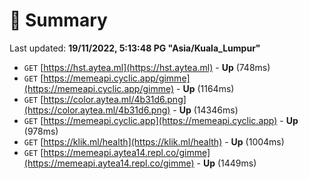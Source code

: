 # 📖 Summary
Last updated: **19/11/2022, 5:13:48 PG "Asia/Kuala_Lumpur"**

- `GET` [https://hst.aytea.ml](https://hst.aytea.ml) - **Up** (748ms)
- `GET` [https://memeapi.cyclic.app/gimme](https://memeapi.cyclic.app/gimme) - **Up** (1164ms)
- `GET` [https://color.aytea.ml/4b31d6.png](https://color.aytea.ml/4b31d6.png) - **Up** (14346ms)
- `GET` [https://memeapi.cyclic.app](https://memeapi.cyclic.app) - **Up** (978ms)
- `GET` [https://klik.ml/health](https://klik.ml/health) - **Up** (1004ms)
- `GET` [https://memeapi.aytea14.repl.co/gimme](https://memeapi.aytea14.repl.co/gimme) - **Up** (1449ms)
